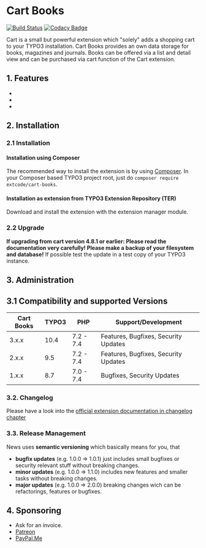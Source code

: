 # Cart Books

[![Build Status](https://travis-ci.org/extcode/cart_books.svg?branch=master)](https://travis-ci.org/extcode/cart_books)
[![Codacy Badge](https://api.codacy.com/project/badge/Grade/c5392a12e3ac48e58f1c74ea27ec9839)](https://www.codacy.com/app/extcode/cart_books?utm_source=github.com&amp;utm_medium=referral&amp;utm_content=extcode/cart_books&amp;utm_campaign=Badge_Grade)

Cart is a small but powerful extension which "solely" adds a shopping cart to your TYPO3 installation.
Cart Books provides an own data storage for books, magazines and journals. Books can be offered via a list and detail view and can be purchased via cart function of the Cart extension.  

## 1. Features

-
-
-

## 2. Installation

### 2.1 Installation

#### Installation using Composer

The recommended way to install the extension is by using [Composer][2]. In your Composer based TYPO3 project root, just do `composer require extcode/cart-books`. 

#### Installation as extension from TYPO3 Extension Repository (TER)

Download and install the extension with the extension manager module.

### 2.2 Upgrade

**If upgrading from cart version 4.8.1 or earlier: Please read the documentation very carefully! Please make a backup of your filesystem
and database!** If possible test the update in a test copy of your TYPO3 instance.

## 3. Administration

## 3.1 Compatibility and supported Versions

| Cart Books    | TYPO3      | PHP       | Support/Development                                                                      |
| ------------- | ---------- | ----------|------------------------------------------------------------------------------------------|
| 3.x.x         | 10.4       | 7.2 - 7.4 | Features, Bugfixes, Security Updates                                                     |
| 2.x.x         | 9.5        | 7.2 - 7.4 | Features, Bugfixes, Security Updates                                                     |
| 1.x.x         | 8.7        | 7.0 - 7.4 | Bugfixes, Security Updates                                                               |

### 3.2. Changelog

Please have a look into the [official extension documentation in changelog chapter](https://docs.typo3.org/typo3cms/extensions/cart_books/Misc/Changelog/Index.html)

### 3.3. Release Management

News uses **semantic versioning** which basically means for you, that
- **bugfix updates** (e.g. 1.0.0 => 1.0.1) just includes small bugfixes or security relevant stuff without breaking changes.
- **minor updates** (e.g. 1.0.0 => 1.1.0) includes new features and smaller tasks without breaking changes.
- **major updates** (e.g. 1.0.0 => 2.0.0) breaking changes wich can be refactorings, features or bugfixes.

## 4. Sponsoring

*  Ask for an invoice.
*  [Patreon](https://patreon.com/ext_cart)
*  [PayPal.Me](https://paypal.me/extcart)

[1]: https://docs.typo3.org/typo3cms/extensions/cart_books/
[2]: https://getcomposer.org/